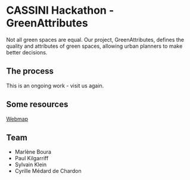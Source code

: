 # CASSINI Hackathon - GreenAttributes

Not all green spaces are equal. Our project, GreenAttributes, defines the quality and attributes of green spaces, allowing urban planners to make better decisions.

## The process

This is an ongoing work - visit us again.

## Some resources

[Webmap](https://serialc.github.io/cassini_hackathon/green_attributes_project/web/)

## Team

- Marlène Boura
- Paul Kilgarriff
- Sylvain Klein
- Cyrille Médard de Chardon
